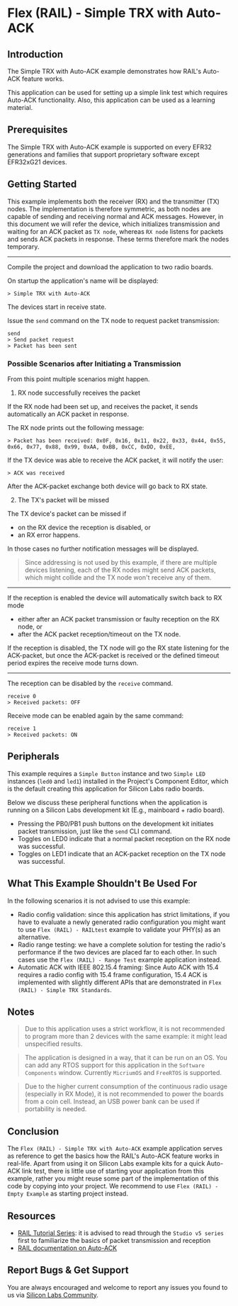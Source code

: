 # Flex (RAIL) - Simple TRX with Auto-ACK

## Introduction

The Simple TRX with Auto-ACK example demonstrates how RAIL's Auto-ACK feature
works.

This application can be used  for setting up a simple link test which requires
Auto-ACK functionality. Also, this application can be used as a learning
material.

## Prerequisites

The Simple TRX with Auto-ACK example is supported on every EFR32 generations and
families that support proprietary software except EFR32xG21 devices.

## Getting Started

This example implements both the receiver (RX) and the transmitter (TX) nodes.
The implementation is therefore symmetric, as both nodes are capable of sending
and receiving normal and ACK messages. However, in this document we will refer
the device, which initializes transmission and waiting for an ACK packet as `TX
node`, whereas `RX node` listens for packets and sends ACK packets in response.
These terms therefore mark the nodes temporary.

----

Compile the project and download the application to two radio boards.

On startup the application's name will be displayed:

```
> Simple TRX with Auto-ACK
```

The devices start in receive state.

Issue the `send` command on the TX node to request packet transmission:

```
send
> Send packet request
> Packet has been sent
```

### Possible Scenarios after Initiating a Transmission

From this point multiple scenarios might happen.

1. RX node successfully receives the packet

If the RX node had been set up, and receives the packet, it sends automatically
an ACK packet in response.

The RX node prints out the following message:

```
> Packet has been received: 0x0F, 0x16, 0x11, 0x22, 0x33, 0x44, 0x55, 0x66, 0x77, 0x88, 0x99, 0xAA, 0xBB, 0xCC, 0xDD, 0xEE, 
```

If the TX device was able to receive the ACK packet, it will notify the user:

```
> ACK was received
```

After the ACK-packet exchange both device will go back to RX state.

2. The TX's packet will be missed

The TX device's packet can be missed if

- on the RX device the reception is disabled, or
- an RX error happens.

In those cases no further notification messages will be displayed.

> Since addressing is not used by this example, if there are multiple devices
> listening, each of the RX nodes might send ACK packets, which might collide
> and the TX node won't receive any of them.

----

If the reception is enabled the device will automatically switch back to RX mode

- either after an ACK packet transmission or faulty reception on the RX node, or
- after the ACK packet reception/timeout on the TX node.

If the reception is disabled, the TX node will go the RX state listening for the
ACK-packet, but once the ACK-packet is received or the defined timeout period
expires the receive mode turns down.

----

The reception can be disabled by the `receive` command.

```
receive 0
> Received packets: OFF
```

Receive mode can be enabled again by the same command:

```
receive 1
> Received packets: ON
```

## Peripherals

This example requires a `Simple Button` instance and two `Simple LED` instances
(`led0` and `led1`) installed in the Project's Component Editor, which is the
default creating this application for Silicon Labs radio boards.

Below we discuss these peripheral functions when the application is running on a
Silicon Labs development kit (E.g., mainboard + radio board).

- Pressing the PB0/PB1 push buttons on the development kit initiates packet
  transmission, just like the `send` CLI command.
- Toggles on LED0 indicate that a normal packet reception on the RX node was
  successful.
- Toggles on LED1 indicate that an ACK-packet reception on the TX node was
  successful.

## What This Example Shouldn't Be Used For

In the following scenarios it is not advised to use this example:

- Radio config validation: since this application has strict limitations, if you
  have to evaluate a newly generated radio configuration you might want to use
  `Flex (RAIL) - RAILtest` example to validate your PHY(s) as an alternative.
- Radio range testing: we have a complete solution for testing the radio's
  performance if the two devices are placed far to each other. In such cases use
  the `Flex (RAIL) - Range Test` example application instead.
- Automatic ACK with IEEE 802.15.4 framing: Since Auto ACK with 15.4 requires a
  radio config with 15.4 frame configuration, 15.4 ACK is implemented with
  slightly different APIs that are demonstrated in `Flex (RAIL) - Simple TRX
  Standards`.

## Notes

> Due to this application uses a strict workflow, it is not recommended to
> program more than 2 devices with the same example: it might lead unspecified
> results.

> The application is designed in a way, that it can be run on an OS. You can add
> any RTOS support for this application in the `Software Components` window.
> Currently `MicriumOS` and `FreeRTOS` is supported.

> Due to the higher current consumption of the continuous radio usage
> (especially in RX Mode), it is not recommended to power the boards from a coin
> cell. Instead, an USB power bank can be used if portability is needed.

## Conclusion

The `Flex (RAIL) - Simple TRX with Auto-ACK` example application serves as
reference to get the basics how the RAIL's Auto-ACK feature works in real-life.
Apart from using it on Silicon Labs example kits for a quick Auto-ACK link test,
there is little use of starting your application from this example, rather you
might reuse some part of the implementation of this code by copying into your
project. We recommend to use `Flex (RAIL) - Empty Example` as starting project
instead.  

## Resources

- [RAIL Tutorial
  Series](https://community.silabs.com/s/article/rail-tutorial-series?language=en_US):
  it is advised to read through the `Studio v5 series` first to familiarize the
  basics of packet transmission and reception
- [RAIL documentation on
  Auto-ACK](https://docs.silabs.com/rail/latest/group-auto-ack)

## Report Bugs & Get Support

You are always encouraged and welcome to report any issues you found to us via
[Silicon Labs
Community](https://community.silabs.com/s/topic/0TO1M000000qHaKWAU/proprietary?language=en_US).
